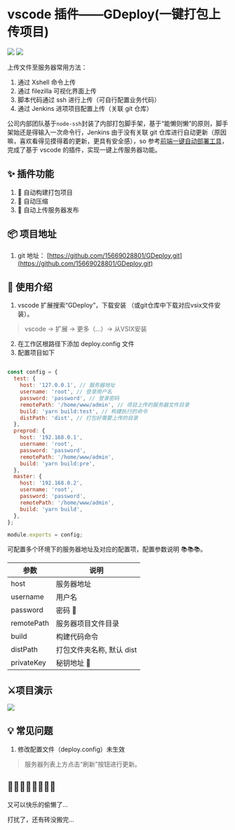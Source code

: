 # vscode 插件——GDeploy(一键打包上传项目)

![](https://vsmarketplacebadge.apphb.com/downloads-short/hyc15669028801.gdeploy.svg)
![](https://img.shields.io/github/forks/15669028801/GDeploy)


上传文件至服务器常用方法：

1. 通过 Xshell 命令上传
2. 通过 filezilla 可视化界面上传
3. 脚本代码通过 ssh 进行上传（可自行配置业务代码）
4. 通过 Jenkins 进项项目配置上传（关联 git 仓库）

公司内部团队基于`node-ssh`封装了内部打包脚手架，基于“能懒则懒”的原则，脚手架始还是得输入一次命令行，Jenkins 由于没有关联 git 仓库进行自动更新（原因嘛，喜欢看得见摸得着的更新，更具有安全感），so 参考[前端一键自动部署工具](https://github.com/fuchengwei/deploy-cli-service)，完成了基于 vscode 的插件，实现一键上传服务器功能。

## ✨ 插件功能

1. 🔨 自动构建打包项目
2. 🔨 自动压缩
3. 🔨 自动上传服务器发布

## 📦 项目地址

1. git 地址： [https://github.com/15669028801/GDeploy.git](https://github.com/15669028801/GDeploy.git)

## 📖 使用介绍

1. vscode 扩展搜索“GDeploy”，下载安装 （或git仓库中下载对应vsix文件安装）。
  > vscode -> 扩展 -> 更多（...）-> 从VSIX安装
2. 在工作区根路径下添加 deploy.config 文件
3. 配置项目如下

```javascript

const config = {
  test: {
    host: '127.0.0.1', // 服务器地址
    username: 'root', // 登录用户名
    password: 'password', // 登录密码
    remotePath: '/home/www/admin', // 项目上传的服务器文件目录
    build: 'yarn build:test', // 构建执行的命令
    distPath: 'dist', // 打包好需要上传的目录
  },
  preprod: {
    host: '192.168.0.1',
    username: 'root',
    password: 'password',
    remotePath: '/home/www/admin',
    build: 'yarn build:pre',
  },
  master: {
    host: '192.168.0.2',
    username: 'root',
    password: 'password',
    remotePath: '/home/www/admin',
    build: 'yarn build',
  },
};

module.exports = config;
```

可配置多个环境下的服务器地址及对应的配置项，配置参数说明 📚📚📚。

| 参数       | 说明                      |
| ---------- | ------------------------- |
| host       | 服务器地址                |
| username   | 用户名                    |
| password   | 密码 🔑                   |
| remotePath | 服务器项目文件目录        |
| build      | 构建代码命令              |
| distPath   | 打包文件夹名称, 默认 dist |
| privateKey | 秘钥地址 🔑               |

## ⚔项目演示

![](https://p1-juejin.byteimg.com/tos-cn-i-k3u1fbpfcp/d828cbdfff694571942e1b4c2002fb55~tplv-k3u1fbpfcp-watermark.image)

## 💡 常见问题

1. 修改配置文件（deploy.config）未生效

  > 服务器列表上方点击“刷新”按钮进行更新。



## 🙂🙂😆😘😁😝😋😄

又可以快乐的偷懒了...

打扰了，还有砖没搬完...
